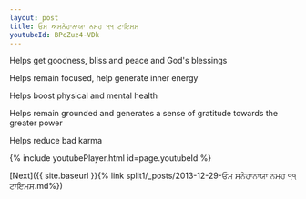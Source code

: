 ```yaml
---
layout: post
title: ਓਮ ਅਸਨੇਹਾਨਾਯਾ ਨਮਹ ੧੧ ਟਾਇਮਸ
youtubeId: BPcZuz4-VDk
---
```

 
 
Helps get goodness, bliss and peace and God's blessings
 
Helps remain focused, help generate inner energy 
 
Helps boost physical and mental health 
 
Helps remain grounded and generates a sense of gratitude towards the greater power 
 
Helps reduce bad karma
 
 
 
 


{% include youtubePlayer.html id=page.youtubeId %}
 
[Next]({{ site.baseurl }}{% link  split1/_posts/2013-12-29-ਓਮ ਸਨੇਹਾਨਾਯਾ ਨਮਹ ੧੧ ਟਾਇਮਸ.md%})
 
